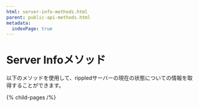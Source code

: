 ```yaml
---
html: server-info-methods.html
parent: public-api-methods.html
metadata:
  indexPage: true
---
```

# Server Infoメソッド

以下のメソッドを使用して、rippledサーバーの現在の状態についての情報を取得することができます。

{% child-pages /%}
